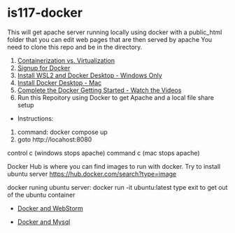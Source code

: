 # is117-docker
This will get apache server running locally using docker with a public_html folder that you can edit web pages that are then served by apache
You need to clone this repo and be in the directory.

1. [Containerization vs. Virtualization](https://www.ibm.com/cloud/blog/containers-vs-vms)
2. [Signup for Docker](https://www.docker.com)
3. [Install WSL2 and Docker Desktop - Windows Only](https://andrewlock.net/installing-docker-desktop-for-windows/)
4. [Install Docker Desktop - Mac](https://www.docker.com/products/docker-desktop)
5. [Complete the Docker Getting Started - Watch the Videos](https://docs.docker.com/get-started/)
6. Run this Repoitory using Docker to get Apache and a local file share setup
* Instructions:
1. command: docker compose up
2. goto http://locahost:8080

control c (windows stops apache) command c (mac stops apache)

Docker Hub is where you can find images to run with docker.  Try to install ubuntu server 
https://hub.docker.com/search?type=image

docker runing ubuntu server: docker run -it ubuntu:latest
type exit to get out of the ubuntu container

* [Docker and WebStorm](https://www.jetbrains.com/help/idea/docker.html)

* [Docker and Mysql](https://towardsdatascience.com/how-to-run-mysql-using-docker-ed4cebcd90e4)

